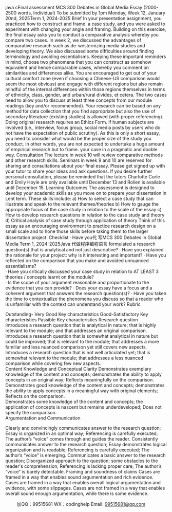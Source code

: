 java cFinal assessment MCS 300 Debates in Global Media Essay (2000-2500 words, Individual)
To be submitted by 1pm Monday, Week 12, January 20nd, 2025Term 1, 2024-2025
Brief 
In your presentation assignment, you practiced how to construct and frame. a case study, and you were asked to experiment with changing your angle and framing. Building on this exercise, the final essay asks you to conduct a comparative analysis whereby you compare two cases.
In week 2, we discussed the advantages of comparative research such as de-westernizing media studies and developing theory. We also discussed some difficulties around finding terminology and avoiding essentialisms. Keeping these important reminders in mind, choose two phenomena that you can construct as somehow equivalent and hence comparable cases, whereby you comment on similarities and differences alike.
You are encouraged to get out of your cultural comfort zone (even if choosing a Chinese-US comparison would seem the most obvious) and engage with different regions but also remain mindful of the internal differences within those regions themselves   in terms of ethnicity, class, gender, and urban/rural divides, et cetera. The two cases need to allow you to discuss at least three concepts from our module readings (key and/or recommended).
Your research can be based on any method for data collection that you find appropriate but also the use of secondary literature (existing studies) is allowed (with proper referencing). Doing original research requires an Ethics Form. if human subjects are involved (i.e., interview, focus group, social media posts by users who do not have the expectation of public scrutiny). As this is only a short essay, you need to consider what would be the proper size of the study you conduct. In other words, you are not expected to undertake a huge amount of empirical research but to frame. your case in a pragmatic and doable way.
Consultation 
The lecture in week 10 will review comparative methods and other research skills. Seminars in week 9 and 10 are reserved for sharing and consultations about your final essay. Please get signed up with your tutor to share your ideas and ask questions. If you desire further personal consultation, please be reminded that the tutors Charlotte Curle and Emily Hoyle are only available until December 13 and Rolien is available until December 15.
Learning Outcomes 
The assessment is designed to develop your academic skills as you move on to prepare your dissertation in Lent term. These skills include:
a) How to select a case study that can illustrate and speak to the relevant themes/theories
b) How to gauge the appropriate focus of the case study in relation to the scale of the essay
c) How to develop research questions in relation to the case study and theory
d) Critical analysis of case study through application of theory
Think of this essay as an   encouraging environment to practice research design on a small scale and to hone those skills before taking them to the larger dissertation project.
Checklist 
·   Have you代 写MCS 300 Debates in Global Media Term 1, 2024-2025Java
代做程序编程语言 formulated a research question(s) that is analytical and not just descriptive? 
·   Have you explained the rationale for your project: why is it interesting and important? 
·   Have you reflected on the comparison that you make and avoided unnuanced essentialisms?  
·   Have you critically discussed your case study in relation to AT LEAST 3 theories / concepts learnt on the module?  
·   Is the scope of your argument reasonable and proportionate to the evidence that you can provide?
·   Does your essay have a focus and a coherent argument that answers the research question(s)?
·   Have you taken the time to contextualize the phenomena you discuss so that a reader who is unfamiliar with the context can understand your work?
Rubric 

Outstanding- 
Very Good 
Key characteristics 
Good-Satisfactory 
Key characteristics 
Passible 
Key characteristics 
Research question  
Introduces a research question that is analytical in nature; that is highly relevant to the module; and that addresses an original comparison. 
Introduces a research question that is somewhat analytical in nature but could be improved; that is relevant to the module; that addresses a more familiar and less nuanced comparison yet still covers new aspects. 
Introduces a research question that is not well articulated yet; that is somewhat relevant to the module; that addresses a less nuanced comparison while covering few new aspects.  
Content Knowledge and Conceptual Clarity 
Demonstrates exemplary knowledge of the content and concepts; demonstrates the ability to apply concepts in an original way; Reflects meaningfully on the comparison. 
Demonstrates good knowledge of the content and concepts; demonstrates the ability to apply concepts in a meaningful way with original elements; Reflects on the comparison.  
Demonstrates some knowledge of the content and concepts; the application of concepts is nascent but remains underdeveloped; Does not specify the comparison.  
Argumentation and Communication 



Clearly and convincingly communicates answer to the research question; Essay is organized in an optimal way;  Referencing is carefully executed; The author’s “voice” comes through and guides the reader. 
Consistently communicates answer to the research question; Essay demonstrates logical organization and is readable; Referencing is carefully executed; The author’s “voice” is emerging. 
Communicates a basic answer to the research question; Disorganized approach to the question; some obstacles to the reader's comprehension; Referencing is lacking proper care; The author’s “voice” is barely detectable. 
Framing and soundness of claims 
Cases are framed in a way that enables sound argumentation and rich evidence. 
Cases are framed in a way that enables overall logical argumentation and evidence, with some slippages. 
Cases are not framed in a way that enables overall sound enough argumentation, while there is some evidence. 











         
加QQ：99515681  WX：codinghelp  Email: 99515681@qq.com
